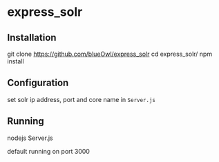 # express_solr

## Installation
git clone https://github.com/blueOwl/express_solr
cd express_solr/
npm install

## Configuration

set solr ip address, port and core name in `Server.js`

## Running
nodejs Server.js 

default running on port 3000 
